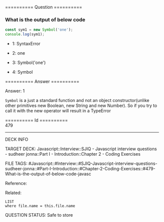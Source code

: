 ========== Question ==========  

### What is the output of below code

```javascript
const sym1 = new Symbol('one');
console.log(sym1);
```

-   1: SyntaxError

-   2: one

-   3: Symbol('one')

-   4: Symbol  

========== Answer ==========  

Answer: 1

`Symbol` is a just a standard function and not an object constructor(unlike other primitives new Boolean, new String and new Number). So if you try to call it with the new operator will result in a TypeError

========== Id ==========  
479

---

DECK INFO

TARGET DECK: Javascript::Interview::SJIQ - Javascript interview questions - sudheer jonna::Part I - Introduction::Chapter 2 - Coding Exercises

FILE TAGS: #Javascript::#Interview::#SJIQ-Javascript-interview-questions-sudheer-jonna::#Part-I-Introduction::#Chapter-2-Coding-Exercises::#479-What-is-the-output-of-below-code-javasc

Reference:

Related:

```dataview
LIST
where file.name = this.file.name
```

QUESTION STATUS: Safe to store
